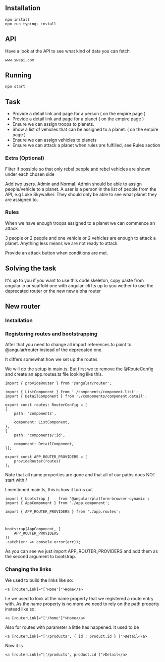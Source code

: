 ## Installation

    npm install
    npm run typings install

## API
Have a look at the API to see what kind of data you can fetch

    www.swapi.com  

## Running

    npm start

## Task

- Provide a detail link and page for a person ( on the empire page )
- Provide a detail link and page for a planet ( on the empire page )
- Ensure we can assign troops to planets.
- Show a list of vehicles that can be assigned to a planet. ( on the empire page )
- Ensure we can assign vehicles to planets
- Ensure we can attack a planet when rules are fulfilled, see Rules section

### Extra (Optional)


Filter if possible so that only rebel people and rebel vehicles are shown under each
chosen side

Add two users. Admin and Normal. Admin should be able to assign people/vehicle to
a planet. A user is a person in the list of people from the API, e.g Luke Skywalker. They should only be able to see what planet
they are assigned to.


### Rules
When we have enough troops assigned to a planet we can commence an attack


3 people or 2 people and one vehicle or 2 vehicles are enough to attack a planet.
Anything less means we are not ready to attack

Provide an attack button when conditions are met.


## Solving the task
It's up to you if you want to use this code skeleton, copy paste from angular.io or scaffold one with angular-cli
Its up to you wether to use the deprecated router or the new new alpha router

## New router
### Installation

### Registering routes and bootstrapping
After that you need to change all import references to point to @angular/router instead of the deprecated one.

It differs somewhat how we set up the routes.

 We will do the setup in main.ts. But first we to remove the @RouteConfig and create an app.routes.ts file looking like this.

    import { provideRouter } from '@angular/router';

    import { ListComponent } from './components/component.list';
    import { DetailComponent } from './components/component.detail';

    export const routes: RouterConfig = [
    {
        path: 'components',

        component: ListComponent,
    },
    {
        path: 'components/:id',

        component: DetailComponent,
    }];

    export const APP_ROUTER_PROVIDERS = [
        provideRouter(routes)
    ];

 Note that all name properties are gone and that all of our paths does NOT start with /

 I mentioned main.ts, this is how it turns out

    import { bootstrap }    from '@angular/platform-browser-dynamic';
    import { AppComponent } from './app.component';

    import { APP_ROUTER_PROVIDERS } from './app.routes';



    bootstrap(AppComponent, [
        APP_ROUTER_PROVIDERS
    ])
    .catch(err => console.error(err));

As you can see we just import APP_ROUTER_PROVIDERS and add them as the second argument to bootstrap.

### Changing the links
We used to build the links like so:

    <a [routerLink]="['Home']">Home</a>

I.e we used to look at the name property that we registered a route entry with. As the name property is no more we need to rely on the path property instead like so:    

    <a [routerLink]="['/home']">Home</a>

Also for routes with parameter a little has happened. It used to be

    <a [routerLink]="['/products', { id : product.id } ]">Detail</a>

Now it is

    <a [routerLink]="['/products', product.id ]">Detail</a>
